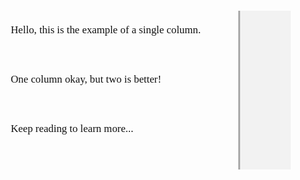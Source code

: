 <html lang="en">
<head>
  <meta charset="UTF-8" />
  <meta name="viewport" content="width=device-width, initial-scale=1.0"/>
  <title>Juncture-Style  Story</title>
  <style>
    body {
      margin: 0;
      font-family: 'Georgia', serif;
      background-color: #fdfdfd;
      color: #111;
    }
    nav {
      background-color: #444;
      color: #fff;
      padding: 1em 2em;
      font-family: sans-serif;
      display: flex;
      gap: 2em;
    }
    .container {
      display: grid;
      grid-template-columns: 4fr 1fr;
      padding: 2em;
      max-width: 1000px;
      margin: auto;
      gap: 2em;
    }
    .narrative p {
      margin-bottom: 3em;
      font-size: 1.2em;
      line-height: 1.7;
    }
    .annotation {
      position: sticky;
      top: 2em;
      background: #f2f2f2;
      padding: 1em;
      border-left: 3px solid #aaa;
      font-size: 0.95em;
      font-style: italic;
    }
    .annotation.hidden {
      visibility: hidden;
      height: 1em;
    }
  </style>
</head>
<body>
  <div class="container">
    <div class="narrative">
      <p data-note="Single. (adj) only one; not one of several.">
        Hello, this is the example of a single column.
      </p>
      <p data-note="Two. (number) equivalent to the sum of one and one; one less than three; 2.">
        One column okay, but two is better!
      </p>
      <p data-note="">
        Keep reading to learn more...
      </p>
    </div>
    <div class="annotation" id="annotation-box"></div>
  </div>

  <script>
    const annotationBox = document.getElementById("annotation-box");
    const paragraphs = document.querySelectorAll(".narrative p");

    function updateAnnotation() {
      let found = false;
      for (let i = 0; i < paragraphs.length; i++) {
        const rect = paragraphs[i].getBoundingClientRect();
        if (rect.top >= 0 && rect.top < window.innerHeight / 2) {
          const note = paragraphs[i].dataset.note;
          if (note) {
            annotationBox.textContent = note;
            annotationBox.classList.remove("hidden");
          } else {
            annotationBox.textContent = "";
            annotationBox.classList.add("hidden");
          }
          found = true;
          break;
        }
      }
      if (!found) {
        annotationBox.textContent = "";
        annotationBox.classList.add("hidden");
      }
    }

    window.addEventListener("scroll", updateAnnotation);
    window.addEventListener("load", updateAnnotation);
  </script>
</body>
</html>
